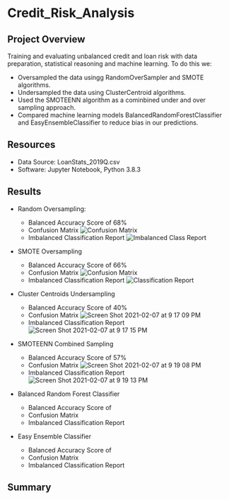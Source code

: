 # Credit_Risk_Analysis

## Project Overview

Training and evaluating unbalanced credit and loan risk with data preparation, statistical reasoning and machine learning. 
To do this we:
- Oversampled the data usingg RandomOverSampler and SMOTE algorithms. 
- Undersampled the data using ClusterCentroid algorithms. 
- Used the SMOTEENN algorithm as a cominbined under and over sampling approach.
- Compared machine learning models BalancedRandomForestClassifier and EasyEnsembleClassifier to reduce bias in our predictions. 

## Resources

- Data Source: LoanStats_2019Q.csv
- Software: Jupyter Notebook, Python 3.8.3

## Results

- Random Oversampling:
    - Balanced Accuracy Score of 68%
    - Confusion Matrix 
      ![Confusion Matrix](https://user-images.githubusercontent.com/71476009/107171503-94ed9900-6988-11eb-811d-4c7015a743d8.png)
    - Imbalanced Classification Report
      ![Imbalanced Class Report ](https://user-images.githubusercontent.com/71476009/107171573-bcdcfc80-6988-11eb-828e-982d14268efb.png)
      
    
- SMOTE Oversampling
    - Balanced Accuracy Score of 66%
    - Confusion Matrix 
      ![Confusion Matrix](https://user-images.githubusercontent.com/71476009/107171866-6fad5a80-6989-11eb-8f17-476943a5c785.png)
    - Imbalanced Classification Report
      ![Classification Report](https://user-images.githubusercontent.com/71476009/107171888-7f2ca380-6989-11eb-81f6-ac50608b5460.png)
      

- Cluster Centroids Undersampling
    - Balanced Accuracy Score of 40%
    - Confusion Matrix 
      ![Screen Shot 2021-02-07 at 9 17 09 PM](https://user-images.githubusercontent.com/71476009/107172034-ecd8cf80-6989-11eb-8c68-b9c47e17b83e.png)
    - Imbalanced Classification Report
      ![Screen Shot 2021-02-07 at 9 17 15 PM](https://user-images.githubusercontent.com/71476009/107172050-fb26eb80-6989-11eb-9271-0f1044157794.png)
      
      
- SMOTEENN Combined Sampling
    - Balanced Accuracy Score of 57%
    - Confusion Matrix 
      ![Screen Shot 2021-02-07 at 9 19 08 PM](https://user-images.githubusercontent.com/71476009/107172121-32959800-698a-11eb-97b8-7e7508d87354.png)
    - Imbalanced Classification Report
       ![Screen Shot 2021-02-07 at 9 19 13 PM](https://user-images.githubusercontent.com/71476009/107172148-40e3b400-698a-11eb-84c4-16a1e76eb00b.png)

- Balanced Random Forest Classifier
    - Balanced Accuracy Score of 
    - Confusion Matrix 
    - Imbalanced Classification Report

- Easy Ensemble Classifier
    - Balanced Accuracy Score of 
    - Confusion Matrix 
    - Imbalanced Classification Report

## Summary
